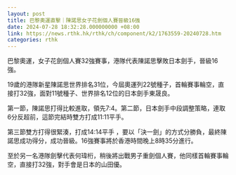 ```yaml
---
layout: post
title: 巴黎奧運直擊｜陳諾思女子花劍個人賽晉級16強
date: 2024-07-28 18:32:28.000000000 +08:00
link: https://news.rthk.hk/rthk/ch/component/k2/1763559-20240728.htm
categories: rthk
---
```


巴黎奧運，女子花劍個人賽32強賽事，港隊代表陳諾思擊敗日本劍手，晉級16強。

19歲的港隊新星陳諾思世界排名31位，今屆奧運列22號種子，首輪賽事輪空，直接打32強，面對11號種子、世界排名12位的日本劍手東晟良。

第一節，陳諾思打得比較進取，領先7:4。第二節，日本劍手中段調整策略，連取6分反超前，這節完結時雙方打成11:11平手。

第三節雙方打得很緊湊，打成14:14平手 ，要以「決一劍」的方式分勝負，最終陳諾思成功得分，成功晉級。16強賽事將於香港時間晚上8時35分進行。

至於另一名港隊劍擊代表何瑋桁，稍後將出戰男子重劍個人賽，他同樣首輪賽事輪空，直接打32強，對手會是日本的山田優。

